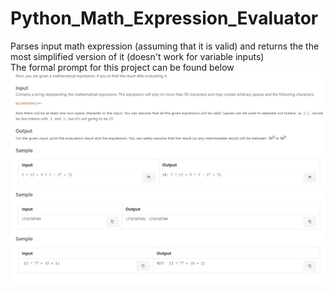 # Python_Math_Expression_Evaluator
Parses input math expression (assuming that it is valid) and returns the the most simplified version of it (doesn't work for variable inputs)\
The formal prompt for this project can be found below ![](https://github.com/Gurv33r/Python_Math_Expression_Evaluator/blob/master/CS152_HW2_Q3_prompt.png)
